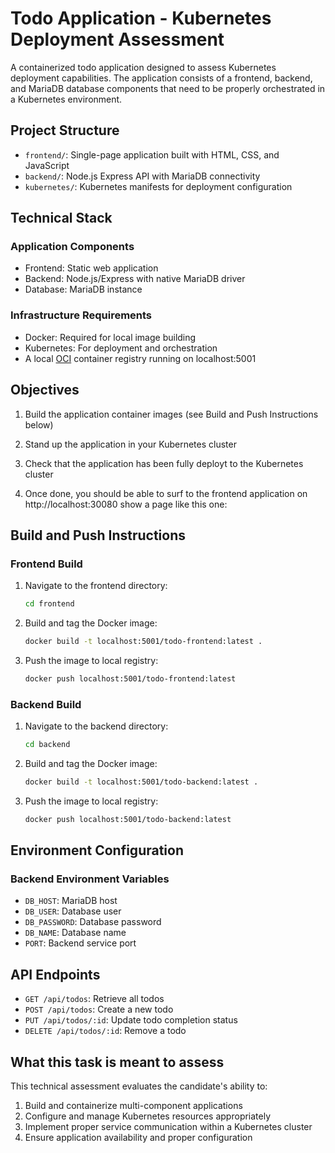 # Todo Application - Kubernetes Deployment Assessment

A containerized todo application designed to assess Kubernetes deployment capabilities. The application consists of a frontend, backend, and MariaDB database components that need to be properly orchestrated in a Kubernetes environment.

## Project Structure

- `frontend/`: Single-page application built with HTML, CSS, and JavaScript
- `backend/`: Node.js Express API with MariaDB connectivity
- `kubernetes/`: Kubernetes manifests for deployment configuration

## Technical Stack

### Application Components

- Frontend: Static web application
- Backend: Node.js/Express with native MariaDB driver
- Database: MariaDB instance

### Infrastructure Requirements

- Docker: Required for local image building
- Kubernetes: For deployment and orchestration
- A local [OCI](https://opencontainers.org) container registry running on localhost:5001

## Objectives

1. Build the application container images (see Build and Push Instructions below)

2. Stand up the application in your Kubernetes cluster

3. Check that the application has been fully deployt to the Kubernetes cluster

4. Once done, you should be able to surf to the frontend application on http://localhost:30080 show a page like this one:

   <!-- TODO screenshot here -->

## Build and Push Instructions

### Frontend Build

1. Navigate to the frontend directory:

   ```bash
   cd frontend
   ```

2. Build and tag the Docker image:

   ```bash
   docker build -t localhost:5001/todo-frontend:latest .
   ```

3. Push the image to local registry:
   ```bash
   docker push localhost:5001/todo-frontend:latest
   ```

### Backend Build

1. Navigate to the backend directory:

   ```bash
   cd backend
   ```

2. Build and tag the Docker image:

   ```bash
   docker build -t localhost:5001/todo-backend:latest .
   ```

3. Push the image to local registry:
   ```bash
   docker push localhost:5001/todo-backend:latest
   ```

## Environment Configuration

### Backend Environment Variables

- `DB_HOST`: MariaDB host
- `DB_USER`: Database user
- `DB_PASSWORD`: Database password
- `DB_NAME`: Database name
- `PORT`: Backend service port

## API Endpoints

- `GET /api/todos`: Retrieve all todos
- `POST /api/todos`: Create a new todo
- `PUT /api/todos/:id`: Update todo completion status
- `DELETE /api/todos/:id`: Remove a todo

## What this task is meant to assess

This technical assessment evaluates the candidate's ability to:

1. Build and containerize multi-component applications
2. Configure and manage Kubernetes resources appropriately
3. Implement proper service communication within a Kubernetes cluster
4. Ensure application availability and proper configuration
